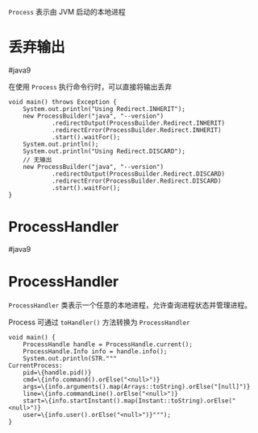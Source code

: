 `Process` 表示由 JVM 启动的本地进程
# 丢弃输出
#java9

在使用 `Process` 执行命令行时，可以直接将输出丢弃

```run-java
void main() throws Exception {
    System.out.println("Using Redirect.INHERIT");
    new ProcessBuilder("java", "--version")
            .redirectOutput(ProcessBuilder.Redirect.INHERIT)
            .redirectError(ProcessBuilder.Redirect.INHERIT)
            .start().waitFor();
    System.out.println();
    System.out.println("Using Redirect.DISCARD");
    // 无输出
    new ProcessBuilder("java", "--version")
            .redirectOutput(ProcessBuilder.Redirect.DISCARD)
            .redirectError(ProcessBuilder.Redirect.DISCARD)
            .start().waitFor();
}
```
# ProcessHandler
#java9 

# ProcessHandler

`ProcessHandler` 类表示一个任意的本地进程，允许查询进程状态并管理进程。

Process 可通过 `toHandler()` 方法转换为 `ProcessHandler`

```run-java
void main() {
    ProcessHandle handle = ProcessHandle.current();
    ProcessHandle.Info info = handle.info();
    System.out.println(STR."""
CurrentProcess:
    pid=\{handle.pid()}
    cmd=\{info.command().orElse("<null>")}
    args=\{info.arguments().map(Arrays::toString).orElse("[null]")}
    line=\{info.commandLine().orElse("<null>")}
    start=\{info.startInstant().map(Instant::toString).orElse("<null>")}
    user=\{info.user().orElse("<null>")}""");
}
```
